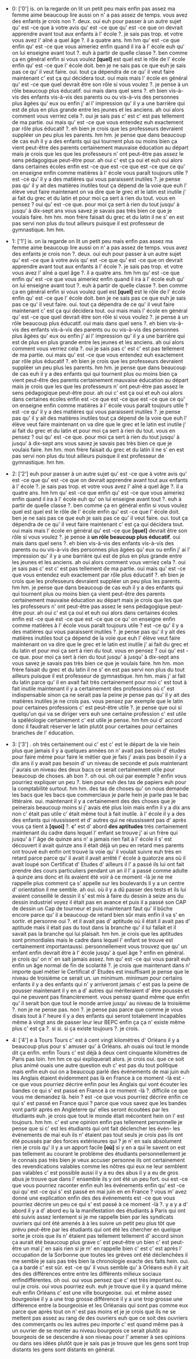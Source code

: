  * 0: ['0']
	is.
	 on la regarde on lit un petit peu mais enfin pas assez ma femme aime beaucoup lire aussi on n' a pas assez de temps.
	 vous avez des enfants je crois non ?.
	 deux.
	 oui euh pour passer à un autre sujet qu' est -ce que à votre avis qu' est -ce que qu' est -ce que on devrait apprendre avant tout aux enfants à l' école ?.
	 je sais pas trop.
	 et votre vous avez l' aîné a quel âge ?.
	 il a quatre ans.
	 hm hm qu' est -ce que enfin qu' est -ce que vous aimeriez enfin quand il ira à l' école euh qu' on lui enseigne avant tout ?.
	 euh à partir de quelle classe ?.
	 ben comme ça en général enfin si vous voulez **[quel]** est quel est le rôle de l' école enfin qu' est -ce que l' école doit.
	 ben je ne sais pas ce que euh je sais pas ce qu' il veut faire.
	 oui.
	 tout ça dépendra de ce qu' il veut faire maintenant c' est ça qui décidera tout.
	 oui mais mais l' école en général qu' est -ce que quel devrait être son rôle si vous voulez ?.
	 je pense à un rôle beaucoup plus éducatif.
	 oui mais dans quel sens ?.
	 eh bien vis-à-vis des enfants vis-à-vis des parents ou ou vis-à-vis des personnes plus âgées qu' eux ou enfin j' ai l' impression qu' il y a une barrière qui est de plus en plus grande entre les jeunes et les anciens.
	 ah oui alors comment vous verriez cela ?.
	 oui je sais pas c' est c' est pas tellement de ma partie.
	 oui mais qu' est -ce que vous entendez euh exactement par rôle plus éducatif ?.
	 eh bien je crois que les professeurs devraient suppléer un peu plus les parents.
	 hm hm.
	 je pense que dans beaucoup de cas euh il y a des enfants qui qui tournent plus ou moins bien ça vient peut-être des parents certainement mauvaise éducation au départ mais je crois que les que les professeurs n' ont peut-être pas assez le sens pédagogique peut-être pour.
	 ah oui c' est ça oui et euh oui alors dans certaines écoles enfin est -ce que est -ce que est -ce que ce qu' on enseigne enfin comme matières à l' école vous paraît toujours utile ? est -ce qu' il y a des matières qui vous paraissent inutiles ?.
	 je pense pas qu' il y ait des matières inutiles tout ça dépend de la voie que euh l' élève veut faire maintenant on va dire que le grec et le latin est inutile j' ai fait du grec et du latin et pour moi ça sert à rien du tout.
	 vous en pensez ? oui qu' est -ce que.
	 pour moi ça sert à rien du tout jusqu' à jusqu' à dix-sept ans vous savez je savais pas très bien ce que je voulais faire.
	 hm hm.
	 mon frère faisait du grec et du latin il ne s' en est pas servi non plus du tout ailleurs puisque il est professeur de gymnastique.
	 hm hm.
	
 * 1: ['1']
	is.
	 on la regarde on lit un petit peu mais enfin pas assez ma femme aime beaucoup lire aussi on n' a pas assez de temps.
	 vous avez des enfants je crois non ?.
	 deux.
	 oui euh pour passer à un autre sujet qu' est -ce que à votre avis qu' est -ce que qu' est -ce que on devrait apprendre avant tout aux enfants à l' école ?.
	 je sais pas trop.
	 et votre vous avez l' aîné a quel âge ?.
	 il a quatre ans.
	 hm hm qu' est -ce que enfin qu' est -ce que vous aimeriez enfin quand il ira à l' école euh qu' on lui enseigne avant tout ?.
	 euh à partir de quelle classe ?.
	 ben comme ça en général enfin si vous voulez quel est **[quel]** est le rôle de l' école enfin qu' est -ce que l' école doit.
	 ben je ne sais pas ce que euh je sais pas ce qu' il veut faire.
	 oui.
	 tout ça dépendra de ce qu' il veut faire maintenant c' est ça qui décidera tout.
	 oui mais mais l' école en général qu' est -ce que quel devrait être son rôle si vous voulez ?.
	 je pense à un rôle beaucoup plus éducatif.
	 oui mais dans quel sens ?.
	 eh bien vis-à-vis des enfants vis-à-vis des parents ou ou vis-à-vis des personnes plus âgées qu' eux ou enfin j' ai l' impression qu' il y a une barrière qui est de plus en plus grande entre les jeunes et les anciens.
	 ah oui alors comment vous verriez cela ?.
	 oui je sais pas c' est c' est pas tellement de ma partie.
	 oui mais qu' est -ce que vous entendez euh exactement par rôle plus éducatif ?.
	 eh bien je crois que les professeurs devraient suppléer un peu plus les parents.
	 hm hm.
	 je pense que dans beaucoup de cas euh il y a des enfants qui qui tournent plus ou moins bien ça vient peut-être des parents certainement mauvaise éducation au départ mais je crois que les que les professeurs n' ont peut-être pas assez le sens pédagogique peut-être pour.
	 ah oui c' est ça oui et euh oui alors dans certaines écoles enfin est -ce que est -ce que est -ce que ce qu' on enseigne enfin comme matières à l' école vous paraît toujours utile ? est -ce qu' il y a des matières qui vous paraissent inutiles ?.
	 je pense pas qu' il y ait des matières inutiles tout ça dépend de la voie que euh l' élève veut faire maintenant on va dire que le grec et le latin est inutile j' ai fait du grec et du latin et pour moi ça sert à rien du tout.
	 vous en pensez ? oui qu' est -ce que.
	 pour moi ça sert à rien du tout jusqu' à jusqu' à dix-sept ans vous savez je savais pas très bien ce que je voulais faire.
	 hm hm.
	 mon frère faisait du grec et du latin il ne s' en est pas servi non plus du tout ailleurs puisque il est professeur de gymnastique.
	 hm hm.
	
 * 2: ['2']
	 euh pour passer à un autre sujet qu' est -ce que à votre avis qu' est -ce que qu' est -ce que on devrait apprendre avant tout aux enfants à l' école ?.
	 je sais pas trop.
	 et votre vous avez l' aîné a quel âge ?.
	 il a quatre ans.
	 hm hm qu' est -ce que enfin qu' est -ce que vous aimeriez enfin quand il ira à l' école euh qu' on lui enseigne avant tout ?.
	 euh à partir de quelle classe ?.
	 ben comme ça en général enfin si vous voulez quel est quel est le rôle de l' école enfin qu' est -ce que l' école doit.
	 ben je ne sais pas ce que euh je sais pas ce qu' il veut faire.
	 oui.
	 tout ça dépendra de ce qu' il veut faire maintenant c' est ça qui décidera tout.
	 oui mais mais l' école en général qu' est -ce que **[quel]** devrait être son rôle si vous voulez ?.
	 je pense à **un rôle beaucoup plus éducatif**.
	 oui mais dans quel sens ?.
	 eh bien vis-à-vis des enfants vis-à-vis des parents ou ou vis-à-vis des personnes plus âgées qu' eux ou enfin j' ai l' impression qu' il y a une barrière qui est de plus en plus grande entre les jeunes et les anciens.
	 ah oui alors comment vous verriez cela ?.
	 oui je sais pas c' est c' est pas tellement de ma partie.
	 oui mais qu' est -ce que vous entendez euh exactement par rôle plus éducatif ?.
	 eh bien je crois que les professeurs devraient suppléer un peu plus les parents.
	 hm hm.
	 je pense que dans beaucoup de cas euh il y a des enfants qui qui tournent plus ou moins bien ça vient peut-être des parents certainement mauvaise éducation au départ mais je crois que les que les professeurs n' ont peut-être pas assez le sens pédagogique peut-être pour.
	 ah oui c' est ça oui et euh oui alors dans certaines écoles enfin est -ce que est -ce que est -ce que ce qu' on enseigne enfin comme matières à l' école vous paraît toujours utile ? est -ce qu' il y a des matières qui vous paraissent inutiles ?.
	 je pense pas qu' il y ait des matières inutiles tout ça dépend de la voie que euh l' élève veut faire maintenant on va dire que le grec et le latin est inutile j' ai fait du grec et du latin et pour moi ça sert à rien du tout.
	 vous en pensez ? oui qu' est -ce que.
	 pour moi ça sert à rien du tout jusqu' à jusqu' à dix-sept ans vous savez je savais pas très bien ce que je voulais faire.
	 hm hm.
	 mon frère faisait du grec et du latin il ne s' en est pas servi non plus du tout ailleurs puisque il est professeur de gymnastique.
	 hm hm.
	 mais j' ai fait du latin parce qu' il en avait fait très certainement pour moi c' est tout à fait inutile maintenant il y a certainement des professions où c' est indispensable sinon ça ne serait pas la peine je pense pas qu' il y ait des matières inutiles je ne crois pas.
	 vous pensez par exemple que le latin pour certaines professions c' est peut-être utile ?.
	 je pense que oui si quelqu'un qui va se diriger vers euh une certaine profession c' est utile la spéléologie certainement c' est utile je pense.
	 hm hm oui d' accord donc il faudrait réserver le latin plutôt pour certaines pour certaines branches de l' éducation.
	
 * 3: ['3']
	.
	 oh très certainement oui c' est c' est le départ de la vie hein plus que jamais il y a quelques années on n' avait pas besoin d' études pour faire même pour faire le métier que je fais j' avais pas besoin il y a dix ans il y avait pas besoin d' un niveau de seconde et puis maintenant j' aurais un niveau des deux bacs ce serait certainement utile pour beaucoup de choses.
	 ah bon ?.
	 oh oui.
	 oh oui par exemple ? enfin vous pourriez expliquer un peu ?.
	 bien pour euh des tas de papiers euh pour la comptabilité surtout.
	 hm hm.
	 des tas de choses qu' on nous demande les bacs que les bacs que commerciaux je parle hein je parle pas le bac littéraire.
	 oui.
	 maintenant il y a certainement des des choses que je peinerais beaucoup moins si j' avais été plus loin mais enfin il y a dix ans non c' était pas utile c' était même tout à fait inutile.
	 à l' école il y a des des enfants qui réussissent et d' autres qui ne réussissent pas d' après vous ça tient à **[quoi]** ?.
	 **c'** est d' abord **des aptitudes** très certainement maintenant du cadre dans lequel l' enfant se trouve j' ai un frère qui jusqu' à l' âge de quinze ans n' a jamais rien fait à l' école il s' est découvert il avait quinze ans il était déjà un peu en retard mes parents ont trouvé euh enfin ont trouvé la voie qu' il voulait suivre euh très en retard parce parce qu' il avait il avait arrêté l' école à quatorze ans où il avait loupé son Certificat d' Etudes d' ailleurs il l' a passé ils lui ont fait prendre des cours particuliers pendant un an il l' a passé comme adulte à quinze ans donc et ils avaient été voir à ce moment -là je ne me rappelle plus comment ça s' appelle sur les boulevards il y a un centre d' orientation il me semble.
	 ah oui.
	 où il y a dû passer des tests et ils lui avaient conseillé le dessin il s' est mis à faire du dessin à seize ans du dessin industriel voyez il était pas en avance et puis il a passé son CAP de dessin un Cap de tourneur et puis maintenant faut qu' il bûche encore parce qu' il a beaucoup de retard bien sûr mais enfin il va s' en sortir.
	 et personne oui ?.
	 et il avait pas d' aptitude où il était il avait pas d' aptitude mais il était pas du tout dans la branche qu' il lui fallait et il savait pas la branche qui lui plaisait.
	 hm hm.
	 je crois que les aptitudes sont primordiales mais le cadre dans lequel l' enfant se trouve est certainement importantaussi.
	 personnellement vous trouvez que qu' un enfant enfin devrait être à l' école jusqu' à quel âge ? enfin en général.
	 je crois qu' on n' en sait jamais assez.
	 hm qu' est -ce qui vous paraît euh enfin un âge normal de fin de scolarité ?.
	 je crois que maintenant dans n' importe quel métier le Certificat d' Etudes est insuffisant je pense que le niveau de troisième ce serait un.
	 un minimum.
	 minimum pour certains enfants il y a des enfants qui n' y arriveront jamais c' est pas la peine de pousser maintenant il y en a d' autres qui mériteraient d' être poussés et qui ne peuvent pas financièrement.
	 vous pensez quand même que enfin qu' il serait bon que tout le monde arrive jusqu' au niveau de la troisième ?.
	 non je ne pense pas.
	 non ?.
	 je pense pas parce que comme je vous disais tout à l' heure il y a des enfants qui seront totalement incapables même à vingt ans de passer leur leur BEPC enfin ça ça n' existe même plus c' est ça ?.
	 si si.
	 si ça existe toujours ?.
	 je crois.
	
 * 4: ['4']
	e à Tours Tours c' est à cent vingt kilomètres d' Orléans il y a beaucoup plus pour s' amuser qu' à Orléans.
	 ah ouais oui tout le monde dit ça enfin.
	 enfin Tours c' est déjà à deux cent cinquante kilomètres de Paris pas loin.
	 hm hm ce qui expliquerait alors.
	 je crois oui.
	 que ce soit plus animé ouais une autre question euh c' est pas du tout politique mais enfin euh oui on a beaucoup parlé des événements de mai juin euh les Anglais étaient évidemment pas là en France à ce moment -là est -ce que vous pourriez décrire enfin pour les Anglais qui vont écouter les bandes ce qui s' est passé en France à ce moment -là ?.
	 difficile ce que vous me demandez là.
	 hein ? est -ce que vous pourriez décrire enfin ce qui s' est passé en France quoi ? parce que vous savez que les bandes vont partir après en Angleterre qu' elles seront écoutées par les étudiants euh.
	 je crois que tout le monde était mécontent hein on l' est toujours.
	 hm hm.
	 c' est une opinion enfin pas tellement personnelle je pense que si c' est les étudiants qui ont fait déclencher les évén- les événements de mai euh ils n' étaient pas tout seuls je crois pas ils ont été poussés par des forces extérieures qui ? je n' en sais absolument rien je crois qu' il y a un apport facile **[où]** si y en a qui le savent on est pas tellement au courant le problème des étudiants personnellement je le connais pas très bien je veux accuser personne ils ont certainement des revendications valables comme les nôtres qui eux ne leur semblent pas valables c' est possible aussi il y a eu des abus il y a eu de gros abus je trouve que dans l' ensemble ils y ont été un peu fort.
	 oui est -ce que vous pourriez raconter enfin euh les événements enfin qu' est -ce qui qu' est -ce qui s' est passé en mai juin en en France ? vous m' avez donné une explication enfin des des événements est -ce que vous pourriez décrire un peu ce qui s' est passé à ce moment -là ?.
	 y a y a d' abord il y a d' abord eu la la manifestation des étudiants à Paris qui ont été suivis assez lentement si je me rappelle bien par les syndicats ouvriers qui ont été amenés à à les suivre un petit peu plus tôt que prévu peut-être par les étudiants qui ont été les chercher en quelque sorte je crois que ils n' étaient pas tellement tellement d' accord sinon ça aurait été beaucoup plus grave c' est peut-être un bien c' est peut-être un mal j' en sais rien si je m' en rappelle bien c' est c' est après l' occupation de la Sorbonne que toutes les grèves ont été déclenchées il me semble je sais pas très bien la chronologie exacte des faits hein.
	 oui.
	 ça a bardé c' est sûr.
	 est -ce qu' il vous semble qu' à Orléans euh il y ait des des différences entre entre les différents milieux sociaux enfindifférentes.
	 oh oui.
	 oui vous pensez que c' est très important ou.
	 oui je crois.
	 oui vous pourriez euh.
	 euh je trouve que il y a quand même euh enfin Orléans c' est une ville bourgeoise.
	 oui.
	 et même assez bourgeoise il y a une trop grosse différence il y a une trop grosse une différence entre la bourgeoisie et les Orléanais qui sont pas comme eux parce que après tout on n' est pas moins et je je crois que ils ne se mettent pas assez au rang de des ouvriers euh que ce soit des ouvriers des commerçants ou les autres peu importe c' est quand même pas à un ouvrier de se monter au niveau bourgeois ce serait plutôt au bourgeois de se descendre à son niveau pour l' amener à ses opinions ou dans ses idées plutôt que je sais pas je trouve que les gens sont trop distants les gens sont distants en général.
	
